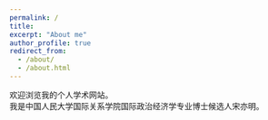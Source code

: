 ```yaml
---
permalink: /
title: 
excerpt: "About me"
author_profile: true
redirect_from: 
  - /about/
  - /about.html
---
```


欢迎浏览我的个人学术网站。<br>
我是中国人民大学国际关系学院国际政治经济学专业博士候选人宋亦明。
